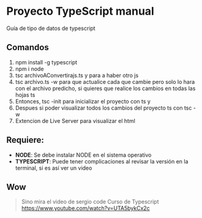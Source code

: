 # Proyecto TypeScript manual
Guía de tipo de datos de typescript

## Comandos
1. npm install -g typescript
2. npm i node
3. tsc archivoAConvertirajs.ts y para a haber otro js
4. tsc archivo.ts -w para que actualice cada que cambie pero solo lo hara con el archivo predicho, si quieres que realice los cambios en todas las hojas ts
5. Entonces, tsc -init para inicializar el proyecto con ts y 
6. Despues si poder visualizar todos los cambios del proyecto ts con tsc -w
7. Extencion de Live Server para visualizar el html

## Requiere:
-   **NODE**: Se debe instalar NODE en el sistema operativo
-   **TYPESCRIPT**: Puede tener complicaciones al revisar la versión en la terminal, si es así ver un video 

## Wow

> Sino mira el video de sergio code Curso de Typescript https://www.youtube.com/watch?v=UTA5bykCx2c
